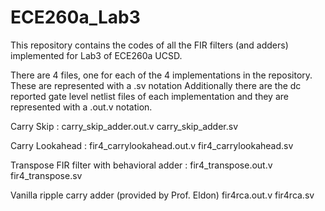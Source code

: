 # ECE260a_Lab3
This repository contains the codes of all the FIR filters (and adders) implemented for Lab3 of ECE260a UCSD.

There are 4 files, one for each of the 4 implementations in the repository. These are represented with a .sv notation
Additionally there are the dc reported gate level netlist files of each implementation and they are represented with a .out.v notation. 

Carry Skip :
carry_skip_adder.out.v
carry_skip_adder.sv

Carry Lookahead :
fir4_carrylookahead.out.v
fir4_carrylookahead.sv

Transpose FIR filter with behavioral adder :
fir4_transpose.out.v
fir4_transpose.sv

Vanilla ripple carry adder (provided by Prof. Eldon)
fir4rca.out.v
fir4rca.sv 
